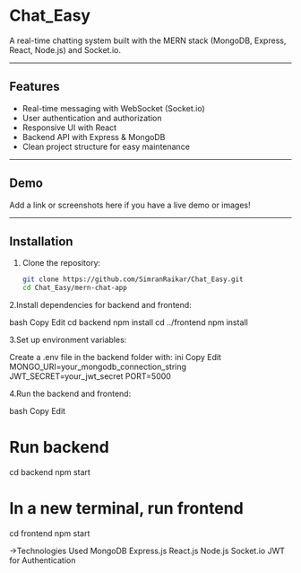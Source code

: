 # Chat_Easy

A real-time chatting system built with the MERN stack (MongoDB, Express, React, Node.js) and Socket.io.

---

## Features

- Real-time messaging with WebSocket (Socket.io)
- User authentication and authorization
- Responsive UI with React
- Backend API with Express & MongoDB
- Clean project structure for easy maintenance

---

## Demo

Add a link or screenshots here if you have a live demo or images!

---

## Installation

1. Clone the repository:

   ```bash
   git clone https://github.com/SimranRaikar/Chat_Easy.git
   cd Chat_Easy/mern-chat-app
   
2.Install dependencies for backend and frontend:

bash
Copy
Edit
cd backend
npm install
cd ../frontend
npm install

3.Set up environment variables:

Create a .env file in the backend folder with:
ini
Copy
Edit
MONGO_URI=your_mongodb_connection_string
JWT_SECRET=your_jwt_secret
PORT=5000

4.Run the backend and frontend:

bash
Copy
Edit
# Run backend
cd backend
npm start

# In a new terminal, run frontend
cd frontend
npm start

->Technologies Used
    MongoDB
    Express.js
    React.js
    Node.js
    Socket.io
    JWT for Authentication
